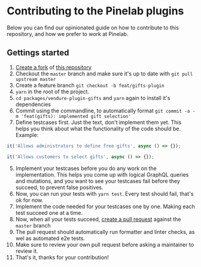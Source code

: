 # Contributing to the Pinelab plugins

Below you can find our opinionated guide on how to contribute to this repository, and how we prefer to work at Pinelab.

## Gettings started

1. [Create a fork](https://docs.github.com/en/get-started/quickstart/fork-a-repo) of [this repository](https://github.com/Pinelab-studio/pinelab-vendure-plugins)
2. Checkout the `master` branch and make sure it's up to date with `git pull upstream master`
3. Create a feature branch `git checkout -b feat/gifts-plugin`
4. `yarn` in the root of the project.
5. `cd packages/vendure-plugin-gifts` and `yarn` again to install it's dependencies
6. Commit using the commandline, to automatically format `git commit -a -m 'feat(gifts): implemented gift selection'`
7. Define testcases first. Just the text, don't implement them yet. This helps you think about what the functionality of the code should be. Example:

```ts
it('Allows administrators to define free gifts', async () => {});

it('Allows customers to select gifts', async () => {});
```

5. Implement your testcases before you do any work on the implementation. This helps you come up with logical GraphQL queries and mutations, and you want to see your testcases fail before they succeed, to prevent false positives.
6. Now, you can run your tests with `yarn test`. Every test should fail, that's ok for now.
7. Implement the code needed for your testcases one by one. Making each test succeed one at a time.
8. Now, when all your tests succeed, [create a pull request](https://docs.github.com/en/pull-requests/collaborating-with-pull-requests/proposing-changes-to-your-work-with-pull-requests/creating-a-pull-request-from-a-fork) against the `master` branch
9. The pull request should automatically run formatter and linter checks, as wel as automated e2e tests.
10. Make sure to review your own pull request before asking a maintainer to review it.
11. That's it, thanks for your contribution!
